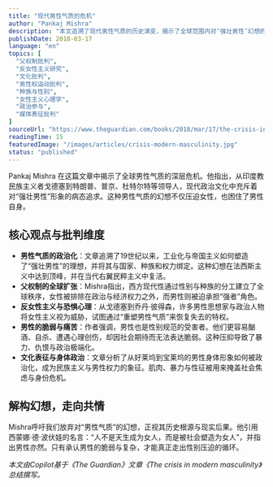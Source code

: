 ```yaml
---
title: "现代男性气质的危机"
author: "Pankaj Mishra"
description: "本文追溯了现代男性气质的历史演变，揭示了全球范围内对‘强壮男性’幻想的政治化与病态化表现，并批判了父权制如何塑造了男性与女性的压迫性角色。"
publishDate: 2018-03-17
language: "en"
topics: [
  "父权制批判",
  "反女性主义研究",
  "文化批判",
  "男性权运动批判",
  "种族与性别",
  "女性主义心理学",
  "政治参与",
  "媒体表征批判"
]
sourceUrl: "https://www.theguardian.com/books/2018/mar/17/the-crisis-in-modern-masculinity?ref=refind"
readingTime: 15
featuredImage: "/images/articles/crisis-modern-masculinity.jpg"
status: "published"
---
```


Pankaj Mishra 在这篇文章中揭示了全球男性气质的深层危机。他指出，从印度教民族主义者戈德塞到特朗普、普京、杜特尔特等领导人，现代政治文化中充斥着对“强壮男性”形象的病态追求。这种男性气质的幻想不仅压迫女性，也困住了男性自身。

## 核心观点与批判维度

* **男性气质的政治化**：文章追溯了19世纪以来，工业化与帝国主义如何塑造了“强壮男性”的理想，并将其与国家、种族和权力绑定。这种幻想在法西斯主义中达到顶峰，并在当代右翼民粹主义中复活。
* **父权制的全球扩张**：Mishra指出，西方现代性通过性别与种族的分工建立了全球秩序，女性被排除在政治与经济权力之外，而男性则被迫承担“强者”角色。
* **反女性主义与恐惧心理**：从戈德塞到乔丹·彼得森，许多男性思想家与政治人物将女性主义视为威胁，试图通过“重塑男性气质”来恢复失去的特权。
* **男性的脆弱与痛苦**：作者强调，男性也是性别规范的受害者。他们更容易酗酒、自杀、遭遇心理创伤，却因社会期待而无法表达脆弱。这种压抑导致了暴力、仇恨与政治极端化。
* **文化表征与身体政治**：文章分析了从好莱坞到宝莱坞的男性身体形象如何被政治化，成为民族主义与男性权力的象征。肌肉、暴力与性征被用来掩盖社会焦虑与身份危机。

## 解构幻想，走向共情

Mishra呼吁我们放弃对“男性气质”的幻想，正视其历史根源与现实后果。他引用西蒙娜·德·波伏娃的名言：“人不是天生成为女人，而是被社会塑造为女人”，并指出男性亦然。只有承认男性的脆弱与复杂，才能真正走出性别压迫的循环。

*本文由Copilot基于《The Guardian》文章《The crisis in modern masculinity》总结撰写。*
